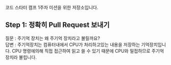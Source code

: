 코드 스타터 캠프 1주차 미션을 위한 저장소입니다.

## Step 1: 정확히 Pull Request 보내기
질문 : 주기억 장치는 왜 주기억 장치라고 불릴까요?  
답변 : 주기억장치는 컴퓨터내에서 CPU가 처리하고있는 내용을 저장하는 기억장치입니다. CPU 명령에의해 직접 접근하여 읽고 쓸 수 있기 때문에 CPU와 밀접하므로 주기억장치라 불립니다. 

